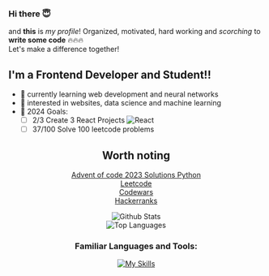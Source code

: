 ### Hi there 😇

and **this** is *my profile*! Organized, motivated, hard working and *scorching* to **write some code** 🔥🔥🔥<br>
Let's make a difference together!

<p></p>

## I'm a Frontend Developer and Student!!
- 🌱 currently learning web development and neural networks
- 🤔 interested in websites, data science and machine learning
- 🥅 2024 Goals:
  - [ ] 2/3 Create 3 React Projects ![React](https://img.shields.io/badge/React-blue?style=for-the-badge&logo=react)
  - [ ] 37/100 Solve 100 leetcode problems
<div align="center">
  
## Worth noting
[Advent of code 2023 Solutions Python](https://github.com/NxtPerfect/advent_of_code_2023)<br>
[Leetcode](https://leetcode.com/NxtPerfect/)<br>
[Codewars](https://www.codewars.com/users/NxtPerfect)<br>
[Hackerranks](https://www.hackerrank.com/profile/alakaxan)<br>

![Github Stats](https://github-readme-stats.vercel.app/api?username=nxtperfect&show_icons=true&show&theme=dracula&hide=issues&rank_icon=percentile)<br>
![Top Languages](https://github-readme-stats.vercel.app/api/top-langs/?username=nxtperfect&layout=donut-vertical&theme=dracula&hide_langs_below=1)

<p></p>

### Familiar Languages and Tools:

[![My Skills](https://skillicons.dev/icons?i=js,ts,react,next,html,css,sass,tailwind,figma,nodejs,bun,python,mysql,postgres,sqlite,git,neovim,linux&perline=6)](https://skillicons.dev)

</div>

